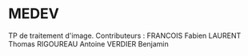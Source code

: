 MEDEV
=====
TP de traitement d'image.
Contributeurs :
FRANCOIS Fabien
LAURENT Thomas
RIGOUREAU Antoine
VERDIER Benjamin
